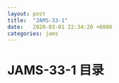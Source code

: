 ```yaml
---
layout: post
title:  "JAMS-33-1"
date:   2020-03-01 22:34:20 +0800
categories: jams
---
```


# JAMS-33-1 目录